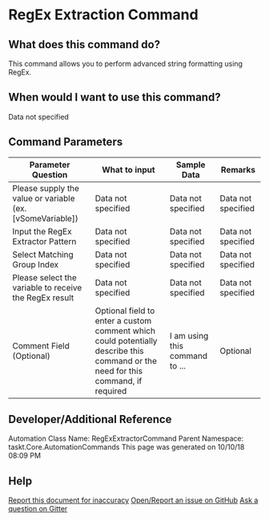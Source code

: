 <!--TITLE: RegEx Extraction Command -->
<!-- SUBTITLE: a command in the Data Commands group -->
# RegEx Extraction Command


## What does this command do?
This command allows you to perform advanced string formatting using RegEx.


## When would I want to use this command?
Data not specified


## Command Parameters
| Parameter Question   	| What to input  	|  Sample Data 	| Remarks  	|
| ---                    | ---               | ---           | ---       |
|Please supply the value or variable (ex. [vSomeVariable])|Data not specified|Data not specified|Data not specified|
|Input the RegEx Extractor Pattern|Data not specified|Data not specified|Data not specified|
|Select Matching Group Index|Data not specified|Data not specified|Data not specified|
|Please select the variable to receive the RegEx result|Data not specified|Data not specified|Data not specified|
|Comment Field (Optional)|Optional field to enter a custom comment which could potentially describe this command or the need for this command, if required|I am using this command to ...|Optional|


## Developer/Additional Reference
Automation Class Name: RegExExtractorCommand
Parent Namespace: taskt.Core.AutomationCommands
This page was generated on 10/10/18 08:09 PM


## Help
[Report this document for inaccuracy](/#)
[Open/Report an issue on GitHub](/#)
[Ask a question on Gitter](/#)
